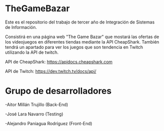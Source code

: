 # TheGameBazar
Este es el repositorio del trabajo de tercer año de Integración de Sistemas de Información.

Consistirá en una página web "The Game Bazar" que mostará las ofertas de los videojuegos en diferentes tiendas mediante la API CheapShark. También tendrá un apartado para ver los juegos que son tendencia en Twitch utilizando la API de twitch.

API de CheapShark: https://apidocs.cheapshark.com

API de Twitch: https://dev.twitch.tv/docs/api/

# Grupo de desarrolladores
-Aitor Millán Trujillo (Back-End)

-José Lara Navarro (Testing)

-Alejandro Paniagua Rodríguez (Front-End)

